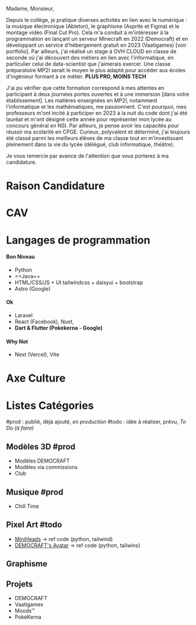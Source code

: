 Madame, Monsieur,

Depuis le collège, je pratique diverses activités en lien avec le numérique : la musique électronique (Ableton), le graphisme (Asprite et Figma) et le montage vidéo (Final Cut Pro). Cela m'a conduit à m'intéresser à la programmation en lançant un serveur Minecraft en 2022 (Democraft) et en développant un service d'hébergement gratuit en 2023 (Vaatigames) [voir portfolio]. Par ailleurs, j'ai réalisé un stage à OVH CLOUD en classe de seconde où j'ai découvert des métiers en lien avec l'informatique, en particulier celui de data-scientist que j'aimerais exercer. Une classe préparatoire MP2I serait le moyen le plus adapté pour accéder aux écoles d'ingénieur formant à ce métier. **PLUS PRO, MOINS TECH**

J'ai pu vérifier que cette formation correspond à mes attentes en participant à deux journées portes ouvertes et à une immersion [dans votre établissement]. Les matières enseignées en MP2I, notamment l'informatique et les mathématiques, me passionnent. C'est pourquoi, mes professeurs m'ont incité à participer en 2023 à la nuit du code dont j'ai été lauréat et m'ont désigné cette année pour représenter mon lycée au concours général en NSI. Par ailleurs, je pense avoir les capacités pour réussir ma scolarité en CPGE. Curieux, polyvalent et déterminé, j'ai toujours été classé parmi les meilleurs élèves de ma classe tout en m'investissant pleinement dans la vie du lycée (délégué, club informatique, théâtre).

Je vous remercie par avance de l'attention que vous porterez à ma candidature.



# Raison Candidature
# CAV
# Langages de programmation
#### Bon Niveau
- Python
- ==Java==
- HTML/CSS/JS + UI tailwindcss + daisyui + bootstrap
- Astro (Google)
#### Ok
- Laravel
- React (Facebook), Nuxt,
- **Dart & Flutter (Pokekerna - Google)**
#### Why Not
-  Next (Vercel), Vite

# Axe Culture


# Listes Catégories
#prod : publié, déjà ajouté, *en production*
#todo : idée à réaliser, prévu, *To Do (à faire)*
## Modèles 3D #prod
- Modèles DEMOCRAFT
- Modèles via commissions
- Club
## Musique #prod
- Chill Time
## Pixel Art #todo
- [MiniHeads](https://heads.vaatigames.ovh) -> ref code (python, tailwind)
- [DEMOCRAFT's Avatar](https://avatar.dreamclouds.fr) -> ref code (python, tailwins)
## Graphisme
## Projets
- DEMOCRAFT
- Vaatigames
- Moods™
- PokéKerna